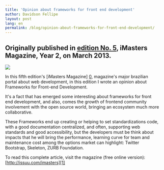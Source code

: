 ```yaml
---
title: 'Opinion about frameworks for front end development'
author: Davidson Fellipe
layout: post
lang: en
permalink: /blog/opinion-about-frameworks-for-front-end-development/
---
```


## Originally published in [edition No. 5][1], iMasters Magazine, Year 2, on March 2013.

![][imasters]

[imasters]: /assets/img/post-revista-imasters-frameworks-front-end.jpg

In this fifth edition's [iMasters Magazine] [0], magazine's major brazilian portal about web development, in this edition I wrote an opinion about Frameworks for Front-end Development.

[0]: http://issuu.com/imasters

It's a fact that has emerged some interesting about frameworks for front end development, and also, comes the growth of frontend community involvement with the open source world, bringing an ecosystem much more collaborative.

These Frameworks end up creating or helping to set standardizations code, with a good documentation centralized, and often, supporting web standards and good accessibility, but the developers must be think about impacts that he will bring the performance, learning curve for team and maintenance cost among the options market can highlight: Twitter Bootstrap, Skeleton, ZURB Foundation.

To read this complete article, visit the magazine (free online version):
[http://issuu.com/imasters][1]

[1]: http://issuu.com/imasters